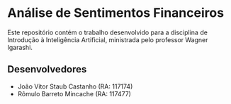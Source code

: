 # Análise de Sentimentos Financeiros

Este repositório contém o trabalho desenvolvido para a disciplina de Introdução à Inteligência Artificial, ministrada pelo professor Wagner Igarashi.

## Desenvolvedores

- João Vitor Staub Castanho (RA: 117174)
- Rômulo Barreto Mincache (RA: 117477)
